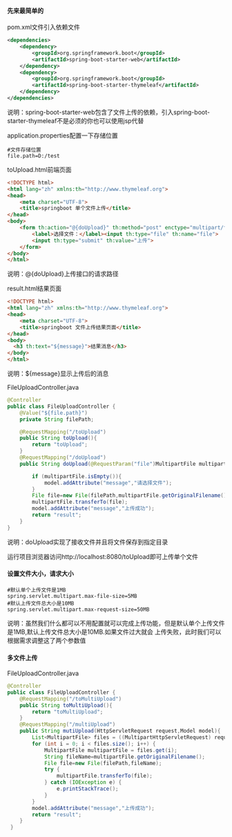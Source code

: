 #### 先来最简单的
pom.xml文件引入依赖文件
```xml
<dependencies>
    <dependency>
        <groupId>org.springframework.boot</groupId>
        <artifactId>spring-boot-starter-web</artifactId>
    </dependency>
    <dependency>
        <groupId>org.springframework.boot</groupId>
        <artifactId>spring-boot-starter-thymeleaf</artifactId>
    </dependency>
</dependencies>
```
说明：spring-boot-starter-web包含了文件上传的依赖，引入spring-boot-starter-thymeleaf不是必须的你也可以使用jsp代替

application.properties配置一下存储位置
```
#文件存储位置
file.path=D:/test
```

toUpload.html前端页面
```html
<!DOCTYPE html>
<html lang="zh" xmlns:th="http://www.thymeleaf.org">
<head>
    <meta charset="UTF-8">
    <title>springboot 单个文件上传</title>
</head>
<body>
    <form th:action="@{doUpload}" th:method="post" enctype="multipart/form-data">
        <label>选择文件：</label><input th:type="file" th:name="file">
        <input th:type="submit" th:value="上传">
    </form>
</body>
</html>
```
说明：@{doUpload}上传接口的请求路径

result.html结果页面
```html
<!DOCTYPE html>
<html lang="zh" xmlns:th="http://www.thymeleaf.org">
<head>
    <meta charset="UTF-8">
    <title>springboot 文件上传结果页面</title>
</head>
<body>
  <h3 th:text="${message}">结果消息</h3>
</body>
</html>
```

说明：${message}显示上传后的消息

FileUploadController.java
```java
@Controller
public class FileUploadController {
    @Value("${file.path}")
    private String filePath;

    @RequestMapping("/toUpload")
    public String toUpload(){
        return "toUpload";
    }
    @RequestMapping("/doUpload")
    public String doUpload(@RequestParam("file")MultipartFile multipartFile, Model model) throws IOException {

        if (multipartFile.isEmpty()){
            model.addAttribute("message","请选择文件");
        }
        File file=new File(filePath,multipartFile.getOriginalFilename());
        multipartFile.transferTo(file);
        model.addAttribute("message","上传成功");
        return "result";
    }
}
```
说明：doUpload实现了接收文件并且将文件保存到指定目录

运行项目浏览器访问http://localhost:8080/toUpload即可上传单个文件

#### 设置文件大小，请求大小
```properties
#默认单个上传文件是1MB
spring.servlet.multipart.max-file-size=5MB
#默认上传文件总大小是10MB
spring.servlet.multipart.max-request-size=50MB
```
说明：虽然我们什么都可以不用配置就可以完成上传功能，但是默认单个上传文件是1MB,默认上传文件总大小是10MB.如果文件过大就会
上传失败，此时我们可以根据需求调整这了两个参数值

#### 多文件上传
FileUploadController.java
```java
@Controller
public class FileUploadController {
    @RequestMapping("/toMultiUpload")
    public String toMultiUpload(){
        return "toMultiUpload";
    }
    @RequestMapping("/multiUpload")
    public String mutiUpload(HttpServletRequest request,Model model){
        List<MultipartFile> files = ((MultipartHttpServletRequest) request).getFiles("file");
        for (int i = 0; i < files.size(); i++) {
            MultipartFile multipartFile = files.get(i);
            String fileName=multipartFile.getOriginalFilename();
            File file=new File(filePath,fileName);
            try {
                multipartFile.transferTo(file);
            } catch (IOException e) {
                e.printStackTrace();
            }
        }
        model.addAttribute("message","上传成功");
        return "result";
    }
 }
```


